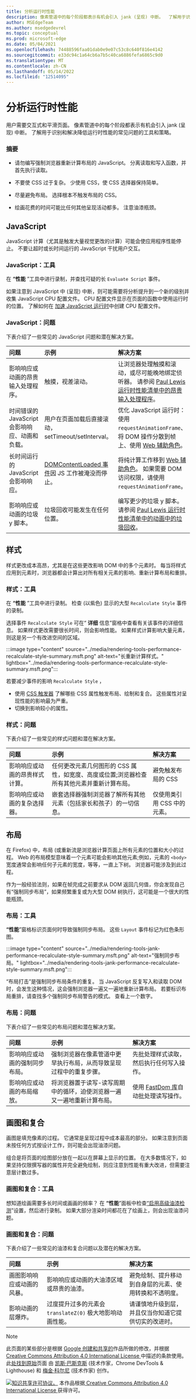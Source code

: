 ```yaml
---
title: 分析运行时性能
description: 像素管道中的每个阶段都表示有机会引入 jank (呈现) 中断。  了解用于识别和解决导致运行时性能降低的常见问题的工具和策略，以及交互式和平滑页面。
author: MSEdgeTeam
ms.author: msedgedevrel
ms.topic: conceptual
ms.prod: microsoft-edge
ms.date: 05/04/2021
ms.openlocfilehash: 74488596faa01dab0e9e07c53c8c640f816e4142
ms.sourcegitcommit: e33dc94c1a64cb6a7b5c40ca6886fefa6865c9d0
ms.translationtype: MT
ms.contentlocale: zh-CN
ms.lasthandoff: 05/14/2022
ms.locfileid: "12514095"
---
```

<!-- Copyright Kayce Basques and Meggin Kearney

   Licensed under the Apache License, Version 2.0 (the "License");
   you may not use this file except in compliance with the License.
   You may obtain a copy of the License at

       https://www.apache.org/licenses/LICENSE-2.0

   Unless required by applicable law or agreed to in writing, software
   distributed under the License is distributed on an "AS IS" BASIS,
   WITHOUT WARRANTIES OR CONDITIONS OF ANY KIND, either express or implied.
   See the License for the specific language governing permissions and
   limitations under the License.  -->
# <a name="analyze-runtime-performance"></a>分析运行时性能

<!-- not able to find this article or its strings in other repo; the link redirects.  "todo" items might not be actionable -->

用户需要交互式和平滑页面。  像素管道中的每个阶段都表示有机会引入 jank (呈现) 中断。  了解用于识别和解决降低运行时性能的常见问题的工具和策略。

### <a name="summary"></a>摘要

*  请勿编写强制浏览器重新计算布局的 JavaScript。  分离读取和写入函数，并首先执行读取。

*  不要使 CSS 过于复杂。  少使用 CSS，使 CSS 选择器保持简单。

*  尽量避免布局。  选择根本不触发布局的 CSS。

*  绘画花费的时间可能比任何其他呈现活动都多。  注意油漆瓶颈。


<!-- ====================================================================== -->
## <a name="javascript"></a>JavaScript

JavaScript 计算（尤其是触发大量视觉更改的计算）可能会使应用程序性能停止。  不要让超时或长时间运行的 JavaScript 干扰用户交互。

### <a name="javascript-tools"></a>JavaScript：工具

在 **“性能** ”工具中进行录制，并查找可疑的长 `Evaluate Script` 事件。  <!--If you find any, you can enable the **JS Profiler** and re-do your recording to get more detailed information about exactly which JavaScript functions were used and how long each took.  -->

<!--todo: add Recording section when available  -->
<!--todo: add Profile JavaScript (JS Profiler) section when available  -->

如果注意到 JavaScript 中 (呈现) 中断，则可能需要将分析提升到一个新的级别并收集 JavaScript CPU 配置文件。  CPU 配置文件显示在页面的函数中使用运行时的位置。  了解如何在 [加速 JavaScript 运行时](js-runtime.md)中创建 CPU 配置文件。

### <a name="javascript-problems"></a>JavaScript：问题

下表介绍了一些常见的 JavaScript 问题和潜在解决方案。

| 问题 | 示例 | 解决方案 |
|:--- |:--- |:--- |
| 影响响应或动画的昂贵输入处理程序。  | 触摸，视差滚动。  | 让浏览器处理触摸和滚动，或尽可能晚地绑定侦听器。  请参阅 [Paul Lewis 运行时性能清单中的昂贵输入处理程序](https://calendar.perfplanet.com/2013/the-runtime-performance-checklist/)。  |
| 时间错误的 JavaScript 会影响响应、动画和负载。  | 用户在页面加载后直接滚动，setTimeout/setInterval。  | 优化 JavaScript 运行时：使用 `requestAnimationFrame`、将 DOM 操作分散到帧上、使用 [Web 辅助角色](https://developer.mozilla.org/docs/Web/API/Web_Workers_API/Using_web_workers)。  |
| 长时间运行的 JavaScript 会影响响应。  | [DOMContentLoaded 事件](https://developer.mozilla.org/docs/Web/API/Web_Workers_API/Using_web_workers)因 JS 工作被淹没而停止。  | 将纯计算工作移到 [Web 辅助角色](https://developer.mozilla.org/docs/Web/API/Web_Workers_API/Using_web_workers)。  如果需要 DOM 访问权限，请使用 `requestAnimationFrame`。  <!--See [Optimize JavaScript Execution](/web/fundamentals/performance/rendering/optimize-javascript-execution).  -->  |
| 影响响应或动画的垃圾 y 脚本。  | 垃圾回收可能发生在任何位置。  | 编写更少的垃圾 y 脚本。  请参阅 [Paul Lewis 运行时性能清单中的动画中的垃圾回收](https://calendar.perfplanet.com/2013/the-runtime-performance-checklist/)。  |

<!--todo: add "Optimize JavaScript runtime" section when available  -->


<!-- ====================================================================== -->
## <a name="style"></a>样式

样式更改成本高昂，尤其是在这些更改影响 DOM 中的多个元素时。  每当将样式应用到元素时，浏览器都会计算出对所有相关元素的影响、重新计算布局和重排。

<!--Related Guides:

* [Reduce the Scope and Complexity of Styles Calculations](/web/fundamentals/performance/rendering/reduce-the-scope-and-complexity-of-style-calculations)
-->

<!--todo: add Reduce the Scope and Complexity of Styles Calculations section when available -->

### <a name="style-tools"></a>样式：工具

在 **“性能** ”工具中进行录制。  检查 (以紫色) 显示的大型 `Recalculate Style` 事件的录制。

<!--todo: add Recording section when available  -->

选择事件 `Recalculate Style` 可在“ **详细** 信息”窗格中查看有关该事件的详细信息。  如果样式更改需要很长时间，则会影响性能。  如果样式计算影响大量元素，则这是另一个有改进空间的区域。

:::image type="content" source="../media/rendering-tools-performance-recalculate-style-summary.msft.png" alt-text="长重新计算样式。" lightbox="../media/rendering-tools-performance-recalculate-style-summary.msft.png":::

若要减少事件的影响 `Recalculate Style` ，

*  使用 [CSS 触发器](https://csstriggers.com) 了解哪些 CSS 属性触发布局、绘制和复合。  这些属性对呈现性能的影响最为严重。
*  切换到影响较小的属性。  <!--For more guidance, See [Stick to compositor-only properties and manage layer count](/web/fundamentals/performance/rendering/stick-to-compositor-only-properties-and-manage-layer-count).  -->

<!--todo: add Stick to compositor-only properties and manage layer count section when available -->

### <a name="style-problems"></a>样式：问题

下表介绍了一些常见的样式问题和潜在解决方案。

| 问题 | 示例 | 解决方案 |
|:--- |:--- |:--- |
| 影响响应或动画的昂贵样式计算。  | 任何更改元素几何图形的 CSS 属性，如宽度、高度或位置;浏览器检查所有其他元素并重新计算布局。  | 避免触发布局的 CSS |
| 影响响应或动画的复杂选择器。  | 嵌套选择器强制浏览器了解所有其他元素（包括家长和孩子）的一切信息。  | 仅使用类引用 CSS 中的元素。  |

<!--todo: add Avoid CSS that triggers layouts section when available -->
<!--todo: add Reduce the Scope and Complexity of Styles Calculations (Reference an element in your CSS with just a class) section when available -->

<!--Related Guides:

* [Reduce the Scope and Complexity of Styles Calculations](/web/fundamentals/performance/rendering/reduce-the-scope-and-complexity-of-style-calculations)  -->

<!--todo: add Reduce the Scope and Complexity of Styles Calculations section when available -->


<!-- ====================================================================== -->
## <a name="layout"></a>布局

在 Firefox) 中，布局 (或重新流是浏览器计算页面上所有元素的位置和大小的过程。  Web 的布局模型意味着一个元素可能会影响其他元素;例如，元素的 `<body>` 宽度通常会影响任何子元素的宽度，等等，一直上下树。  浏览器可能涉及到此过程。

作为一般经验法则，如果在帧完成之前要求从 DOM 返回几何值，你会发现自己有“强制同步布局”，如果频繁重复或为大型 DOM 树执行，这可能是一个很大的性能瓶颈。

<!--Related Guides:

* [Avoid Layout Thrashing](/web/fundamentals/performance/rendering/avoid-large-complex-layouts-and-layout-thrashing)
* [Diagnose Forced Synchronous Layouts](rendering-tools/forced-synchronous-layouts.md)  -->

<!--todo: add Avoid CSS that triggers layouts (Avoid Layout Thrashing) section when available -->
<!--todo: add Diagnose Forced Synchronous Layouts section when available  -->

### <a name="layout-tools"></a>布局：工具

**“性能**”窗格标识页面何时导致强制同步布局。  这些 `Layout` 事件标记为红色条形图。

:::image type="content" source="../media/rendering-tools-jank-performance-recalculate-style-summary.msft.png" alt-text="强制同步布局。" lightbox="../media/rendering-tools-jank-performance-recalculate-style-summary.msft.png":::

“布局打击”是强制同步布局条件的重复。  当 JavaScript 反复写入和读取 DOM 时，会发生这种情况，这会强制浏览器一遍又一遍地重新计算布局。  若要标识布局重排，请查找多个强制同步布局警告的模式。  查看上一个数字。

### <a name="layout-problems"></a>布局：问题

下表介绍了一些常见的布局问题和潜在解决方案。

| 问题 | 示例 | 解决方案 |
|:--- |:--- |:--- |
| 影响响应或动画的强制同步布局。  | 强制浏览器在像素管道中更早执行布局，从而导致呈现过程中的重复步骤。  | 先批处理样式读取，然后执行任何写入操作。  <!--See [Avoid large, complex layouts and layout thrashing](/web/fundamentals/performance/rendering/avoid-large-complex-layouts-and-layout-thrashing).  -->  |
| 影响响应或动画的布局缩放。  | 将浏览器置于读写-读写周期中的循环，迫使浏览器一遍又一遍地重新计算布局。  | 使用 [FastDom 库](https://github.com/wilsonpage/fastdom)自动批处理读写操作。  |

<!--todo: add Avoid CSS that triggers layouts (Avoid large, complex layouts and layout thrashing) section when available -->


<!-- ====================================================================== -->
## <a name="paint-and-composite"></a>画图和复合

画图是填充像素的过程。  它通常是呈现过程中成本最高的部分。  如果注意到页面未按任何方式按设计工作，则可能会出现油漆问题。

组合是将页面的绘图部分放在一起以在屏幕上显示的位置。  在大多数情况下，如果坚持仅限撰写器的属性并完全避免绘制，则应注意到性能有重大改进，但需要注意层计数过多。  <!--See [Stick to compositor-only properties and manage layer count](/web/fundamentals/performance/rendering/stick-to-compositor-only-properties-and-manage-layer-count).  -->

<!--todo: add Stick to compositor-only properties and manage layer count section when available  -->

### <a name="paint-and-composite-tools"></a>画图和复合：工具

想知道绘画需要多长时间或画画的频率？  在 **“性能**”面板中检查[“启用高级油漆检测](../evaluate-performance/reference.md#turn-on-advanced-paint-instrumentation)”设置，然后进行录制。  如果大部分渲染时间都花在了绘画上，则会出现油漆问题。

<!--
:::image type="content" source="../media/rendering-tools-jank-performance-advanced-paint-instrumentation-summary.msft.png" alt-text="Long paint times in timeline recording." lightbox="../media/rendering-tools-jank-performance-advanced-paint-instrumentation-summary.msft.png":::
-->

<!--
Check out the **Rendering** panel for further configurations that can help you diagnose paint problems.
todo: link Rendering panel in ../evaluate-performance/timeline-tool  sub-section when live.
The Timeline Tool page is deprecated.
-->


### <a name="paint-and-composite-problems"></a>画图和复合：问题

下表介绍了一些常见的油漆和复合问题以及潜在的解决方案。

| 问题 | 示例 | 解决方案 |
|:--- |:--- |:--- |
| 画图影响响应或动画的风暴。  | 影响响应或动画的大油漆区域或昂贵的油漆。  | 避免绘制、提升移动到自身层的元素、使用转换和不透明度。  <!--See [Simplify paint complexity and reduce paint areas](/web/fundamentals/performance/rendering/simplify-paint-complexity-and-reduce-paint-areas).  -->  |
| 影响动画的层爆炸。  | 过度提升过多的元素会 `translateZ(0)` 极大地影响动画性能。  | 请谨慎地升级到层，并且仅当你知道它提供切实的改进时。  <!--See [Stick to composite-only properties and manage layer count](/web/fundamentals/performance/rendering/stick-to-compositor-only-properties-and-manage-layer-count).  -->  |

<!--todo: add Simplify paint complexity and reduce paint areas section when available  -->
<!--todo: add Stick to compositor-only properties and manage layer count section when available  -->


<!-- ====================================================================== -->
> [!NOTE]
> 此页面的某些部分是根据 [Google 创建和共享的](https://developers.google.com/terms/site-policies)作品所做的修改，并根据[ Creative Commons Attribution 4.0 International License ](https://creativecommons.org/licenses/by/4.0)中描述的条款使用。
> 此[处找到原始](https://developers.google.com/web/tools/chrome-devtools/rendering-tools/index)页面<!-- redirects to https://developer.chrome.com/docs/devtools/evaluate-performance/ --> 由 [凯斯·巴斯克斯](https://developers.google.com/web/resources/contributors#kayce-basques) (技术作家，Chrome DevTools \& Lighthouse) 和 [梅金·科尔尼](https://developers.google.com/web/resources/contributors#meggin-kearney) (技术作家) 创作。

[![知识共享许可协议。](https://i.creativecommons.org/l/by/4.0/88x31.png)](https://creativecommons.org/licenses/by/4.0)
本作品根据[ Creative Commons Attribution 4.0 International License ](https://creativecommons.org/licenses/by/4.0)获得许可。
